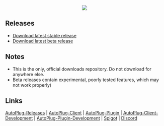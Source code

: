 <div align="center">
   <img src="https://i.imgur.com/BMpvtWP.png">
</div>

## Releases
- [Download latest stable release](https://github.com/Osiris-Team/AutoPlug-Releases/raw/master/stable-builds/AutoPlug-Client.jar)
- [Download latest beta release](https://github.com/Osiris-Team/AutoPlug-Releases/raw/master/beta-builds/AutoPlug-Client.jar) 

## Notes
- This is the only, official downloads repository. Do not download for anywhere else.
- Beta releases contain experimental, poorly tested features, which may not work properly)

## Links
    
<div>
   <p>
      <a href="https://github.com/Osiris-Team/AutoPlug-Releases">AutoPlug-Releases</a> |
      <a href="https://github.com/Osiris-Team/AutoPlug-Client">AutoPlug-Client</a> |
      <a href="https://github.com/Osiris-Team/AutoPlug-Plugin">AutoPlug-Plugin</a> |
      <a href="https://bit.ly/acprogress">AutoPlug-Client-Development</a> |
      <a href="https://bit.ly/approgress">AutoPlug-Plugin-Development</a> |
      <a href="https://www.spigotmc.org/members/osiristeam.935748/">Spigot</a> |
      <a href="https://discord.com/invite/GGNmtCC">Discord</a>
   </p>
</div>
